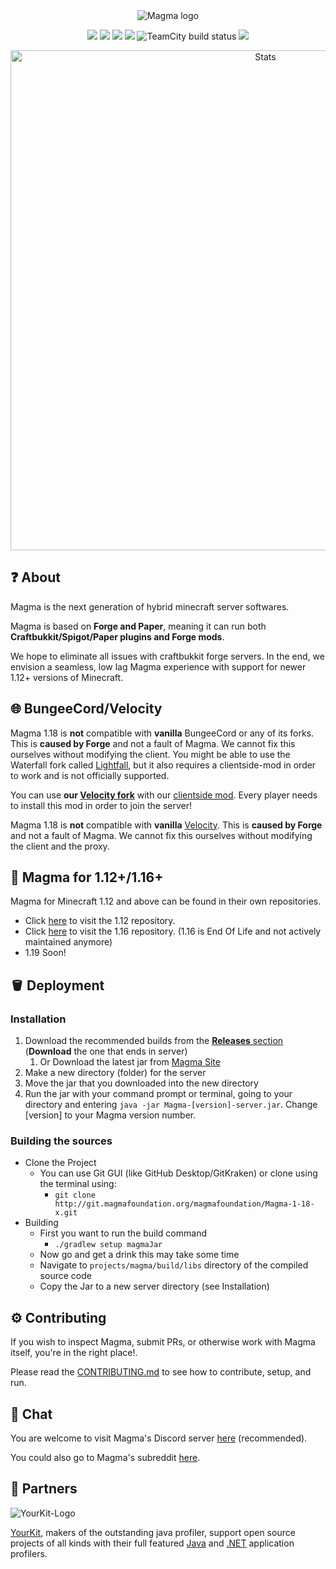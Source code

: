 <div align="center">
<img src="https://i.imgur.com/zTCTCWG.png" alt="Magma logo" align="middle"></img>

[![](https://img.shields.io/badge/Minecraft%20Forge-1.18.2%20--%2040.2.9%20--%201af3922-orange.svg)](https://files.minecraftforge.net/net/minecraftforge/forge/index_1.18.2.html)
[![](https://img.shields.io/badge/Bukkit-1.18%20r2-blue)](https://hub.spigotmc.org/stash/projects/SPIGOT/repos/bukkit/browse)
[![](https://img.shields.io/badge/CraftBukkit-Build%20b02801aa-orange)](https://hub.spigotmc.org/stash/projects/SPIGOT/repos/craftbukkit/browse)
[![](https://img.shields.io/badge/Spigot-Build%20b0819150-yellow)](https://hub.spigotmc.org/stash/projects/SPIGOT/repos/spigot/browse)
![TeamCity build status](https://teamcity.magmafoundation.org/app/rest/builds/buildType:id:MagmaFoundation_Magma118x_Build/statusIcon.svg)
[![](https://img.shields.io/discord/612695539729039411.svg?logo=discord&logoWidth=18&colorB=7289DA)](https://discord.gg/magma)

<a href="https://bstats.org/plugin/server-implementation/Magma/17219"> <img src="https://bstats.org/signatures/server-implementation/Magma.svg" alt="Stats" width="800"></a>
</div> 

## ❓ About

Magma is the next generation of hybrid minecraft server softwares.

Magma is based on **Forge and Paper**, meaning it can run both **Craftbukkit/Spigot/Paper plugins and Forge mods**.

We hope to eliminate all issues with craftbukkit forge servers. In the end, we envision a seamless, low lag Magma experience with support for newer 1.12+ versions of Minecraft.

## 🌐 BungeeCord/Velocity

Magma 1.18 is **not** compatible with **vanilla** BungeeCord or any of its forks. This is **caused by Forge** and not a fault of Magma. We cannot fix this ourselves without modifying the client.
You might be able to use the Waterfall fork called [Lightfall](https://github.com/ArclightPowered/lightfall), but it also requires a clientside-mod in order to work and is not officially supported.

You can use **our [Velocity fork](https://git.magmafoundation.org/magmafoundation/Velocity)** with our [clientside mod](https://git.magmafoundation.org/magmafoundation/Forge-Client-Reset-Packet/-/tree/1.18). Every player needs to install this mod in order to join the server!

Magma 1.18 is **not** compatible with **vanilla** [Velocity](https://velocitypowered.com/downloads/). This is **caused by Forge** and not a fault of Magma. We cannot fix this ourselves without modifying the client and the proxy.

## 🧪 Magma for 1.12+/1.16+

Magma for Minecraft 1.12 and above can be found in their own repositories.

- Click [here](https://git.magmafoundation.org/magmafoundation/Magma) to visit the 1.12 repository.
- Click [here](https://git.magmafoundation.org/magmafoundation/Magma-1-16-x) to visit the 1.16 repository. (1.16 is End Of Life and not actively maintained anymore)
- 1.19 Soon!

## 🪣 Deployment

### Installation

1. Download the recommended builds from the [**Releases** section](https://git.magmafoundation.org/magmafoundation/Magma-1-18-x/-/releases) (**Download** the one that ends in server) 
   1. Or Download the latest jar from [Magma Site](https://magmafoundation.org/)
2. Make a new directory (folder) for the server
3. Move the jar that you downloaded into the new directory
4. Run the jar with your command prompt or terminal, going to your directory and entering `java -jar Magma-[version]-server.jar`. Change [version] to your Magma version number.

### Building the sources

- Clone the Project
    - You can use Git GUI (like GitHub Desktop/GitKraken) or clone using the terminal using:
        - `git clone http://git.magmafoundation.org/magmafoundation/Magma-1-18-x.git`
- Building
    - First you want to run the build command
        - `./gradlew setup magmaJar`
    - Now go and get a drink this may take some time
    - Navigate to `projects/magma/build/libs` directory of the compiled source code
    - Copy the Jar to a new server directory (see Installation)
    
## ⚙️ Contributing

If you wish to inspect Magma, submit PRs, or otherwise work with Magma itself, you're in the right place!.

Please read the [CONTRIBUTING.md](https://git.magmafoundation.org/magmafoundation/Magma-1-18-x/-/blob/1.18.x/CONTRIBUTING.md) to see how to contribute, setup, and run.

## 💬 Chat

You are welcome to visit Magma's Discord server [here](https://discord.gg/Magma) (recommended).

You could also go to Magma's subreddit [here](https://www.reddit.com/r/Magma).

## 👥 Partners

![YourKit-Logo](https://www.yourkit.com/images/yklogo.png)

[YourKit](http://www.yourkit.com/), makers of the outstanding java profiler, support open source projects of all kinds with their full featured [Java](https://www.yourkit.com/java/profiler/index.jsp) and [.NET](https://www.yourkit.com/.net/profiler/index.jsp) application profilers.
